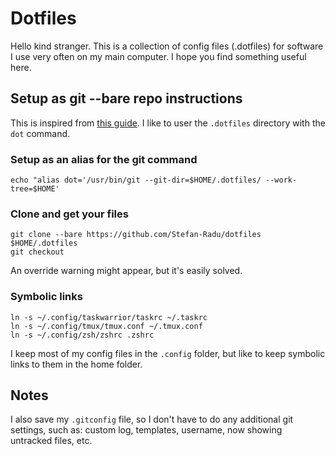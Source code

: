 # Dotfiles

Hello kind stranger. This is a collection of config files (.dotfiles) for
software I use very often on my main computer. I hope you find something useful
here.

## Setup as git --bare repo instructions

This is inspired from [this guide](https://www.atlassian.com/git/tutorials/dotfiles).
I like to user the `.dotfiles` directory with the `dot` command.

### Setup <dot> as an alias for the git command

    echo "alias dot='/usr/bin/git --git-dir=$HOME/.dotfiles/ --work-tree=$HOME'

### Clone and get your files


    git clone --bare https://github.com/Stefan-Radu/dotfiles $HOME/.dotfiles
    git checkout

An override warning might appear, but it's easily solved.

### Symbolic links 

    ln -s ~/.config/taskwarrior/taskrc ~/.taskrc
    ln -s ~/.config/tmux/tmux.conf ~/.tmux.conf
    ln -s ~/.config/zsh/zshrc .zshrc

I keep most of my config files in the `.config` folder, but like to keep symbolic links to them in the home folder.

## Notes

I also save my `.gitconfig` file, so I don't have to do any additional git settings, such as: custom log, templates, username, now showing untracked files, etc.
